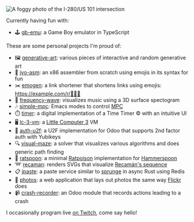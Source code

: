![A foggy photo of the I-280/US 101 intersection](https://github.com/jorenvo/jorenvo/assets/10252581/9502174e-0d29-4445-a61a-c685cc42becd)

Currently having fun with:
- 🕹️ [gb-emu](https://github.com/jorenvo/gb-emu): a Game Boy emulator in TypeScript

These are some personal projects I'm proud of:
- 🖼️ [generative-art](https://www.jvo.sh/generative-art/): various pieces of interactive and random generative art
- 🔧 [jvo-asm](https://github.com/jorenvo/jvo-asm): an x86 assembler from scratch using emojis in its syntax for fun
- ✂️ [emogen](https://github.com/jorenvo/emogen): a link shortener that shortens links using emojis: https://example.com/r/🐰🦊🐴
- 🌊 [frequency-wave](https://www.youtube.com/watch?v=RLD4nn0uEDI): visualizes music using a 3D surface spectogram
- 🎶 [simple-mpc](https://github.com/jorenvo/simple-mpc): Emacs modes to control [MPC](https://www.musicpd.org/clients/mpc/)
- ⏱️ [timer](https://www.jvo.sh/timer/): a digital implementation of a Time Timer © with an intuitive UI
- 🖥️ [lc-3-vm](https://github.com/jorenvo/lc-3-vm): a [Little Computer 3](https://en.wikipedia.org/wiki/Little_Computer_3) VM
- 🔑 [auth-u2f](https://github.com/jorenvo/auth_u2f): a U2F implementation for Odoo that supports 2nd factor auth with Yubikeys
- 🔍 [visual-maze](https://jorenvo.github.io/visual-maze/): a solver that visualizes various algorithms and does generic path finding
- 🐀 [ratspoon](https://github.com/jorenvo/ratspoon): a minimal [Ratpoison](https://www.nongnu.org/ratpoison/) implementation for [Hammerspoon](https://www.hammerspoon.org)
- ➿ [recaman](https://jorenvo.github.io/recaman): renders SVGs that visualize [Recamán's sequence](https://oeis.org/A005132)
- 📋 [jpaste](https://github.com/jorenvo/jpaste): a paste service similar to [sprunge](http://sprunge.us) in async Rust using Redis
- 🌆 [photos](https://www.jvo.sh/photos/): a web application that lays out photos the same way [Flickr](https://www.flickr.com/photos/megane_wakui) does
- 📹 [crash-recorder](https://github.com/jorenvo/crash-recorder): an Odoo module that records actions leading to a crash

I occasionally program live [on Twitch](https://www.twitch.tv/jordan_vo), come say hello!
<!--
![An image](https://github.com/jorenvo/jorenvo/raw/master/landscape%20scaled.png)
### Hi there 👋
Image should be at least 900px wide (max on a 4k monitor)

**jorenvo/jorenvo** is a ✨ _special_ ✨ repository because its `README.md` (this file) appears on your GitHub profile.

Here are some ideas to get you started:

- 🔭 I’m currently working on ...
- 🌱 I’m currently learning ...
- 👯 I’m looking to collaborate on ...
- 🤔 I’m looking for help with ...
- 💬 Ask me about ...
- 📫 How to reach me: ...
- 😄 Pronouns: ...
- ⚡ Fun fact: ...
-->

